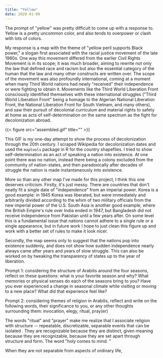 ```yaml
---
title: "Yellow"
date: 2020-01-09
---
```


The prompt of "yellow" was pretty difficult to come up with a response to. Yellow is a pretty uncommon color, and also tends to overpower or clash with lots of colors. 

My response is a map with the theme of "yellow peril supports Black power," a slogan first associated with the racial justice movement of the late 1960s. One way this movement differed from the earlier Civil Rights Movement is in its scope; it was much broader, aiming to rewrite not only the law that defined race and racism but also the essential category of the human that the law and many other constructs are written over. The scope of the movement was also profoundly international, coming at a moment when many Third World nations had newly "received" their independence or were fighting to obtain it. Movements like the Third World Liberation Front consciously identified themselves with these international struggles ("Third World Liberation Front" being a homage to the Algerian National Liberation Front, the National Liberation Front for South Vietnam, and many others), and saw their pursuit of decolonial curriculum and material rights to safety at home as acts of self-determination on the same spectrum as the fight for decolonization abroad.

{{< figure src="assembled.gif" title="" >}}

This GIF is my one-day attempt to show the process of decolonization through the 20th century. I scraped Wikipedia for decolonization dates and used the `maptools` package in R for the country shapefiles. I tried to show self-determination as an act of speaking a nation into existence. At one point there was no nation, instead there being a colony excluded from the community of nation-states, and then paradoxically after decades of struggle the nation is made instantaneously into existence. 

More so than any other map I've made for this project, I think this one deserves criticism. Firstly, it's just messy. There are countries that don't neatly fit a single date of "independence" from an imperial power. Korea is a good example: in 1945 Korea was liberated, but were immediately and arbitrarily divided according to the whim of two military officials from the new imperial power of the U.S. South Asia is another good example, where the British Empire's rule over India ended in 1947, but Bangladesh did not receive independence from Pakistan until a few years after. On some level this is a fundamental issue that nations cannot adhere to a single rule or a single appearance, but in future work I hope to just clean this figure up and work with a better set of rules to make it look nicer. 

Secondly, the map seems only to suggest that the nations pop into existence suddenly, and does not show how sudden independence nearly always came after years and years of slow struggle. This can also be worked on by tweaking the transparency of states up to the year of liberation. 






Prompt 1: considering the structure of Arabilis around the four seasons, reflect on these questions: what is your favorite season and why? What memories or physical senses do each of the seasons bring to you? Have you ever experienced a change in seasonal climate while visiting or moving to a new place? What did that experience feel like?

Prompt 2: considering themes of religion in Arabilis, reflect and write on the following words, their significance to you, or any other thoughts surrounding them: invocation, elegy, ritual, pray(er)

The words "ritual" and "prayer" make me realize that I associate religion with structure -- repeatable, discretizable, separable events that can be isolated . They are recognizable because they are distinct, given meaning because they are recognizable, because they are set apart through structure and form. The word "holy comes to mind. "

When they are not separable from aspects of ordinary life, 
